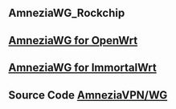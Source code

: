 AmneziaWG_Rockchip
---------------------
[AmneziaWG for OpenWrt](https://github.com/samara1531/amneziawg-openwrt)
---------------------
[AmneziaWG for ImmortalWrt](https://github.com/samara15321/amneziawg-immortalwrt)
---------------------
Source Code [AmneziaVPN/WG](https://github.com/amnezia-vpn/amneziawg-openwrt)
--------------------------
